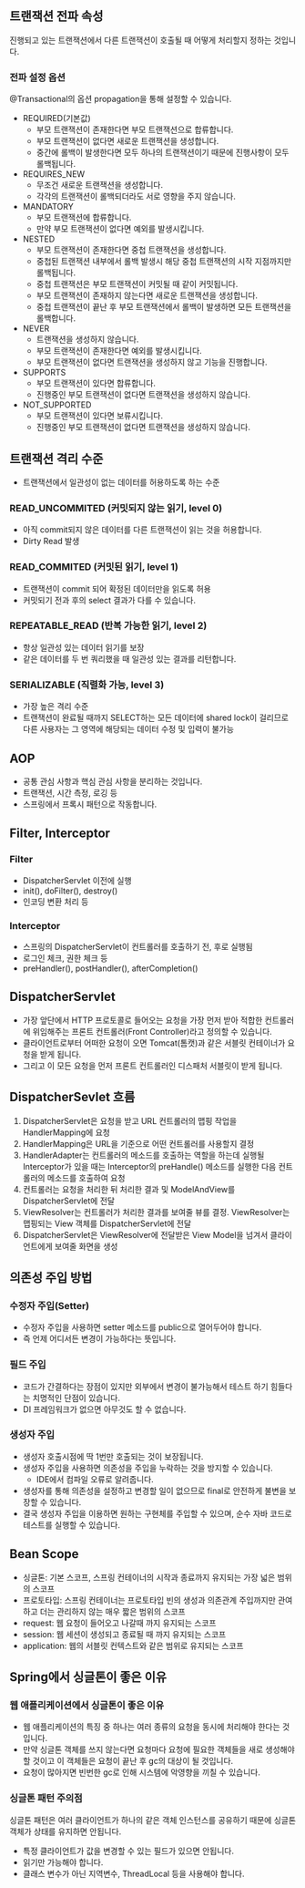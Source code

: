 ## 트랜잭션 전파 속성
진행되고 있는 트랜잭션에서 다른 트랜잭션이 호출될 때 어떻게 처리할지 정하는 것입니다.

### 전파 설정 옵션
\@Transactional의 옵션 propagation을 통해 설정할 수 있습니다.
* REQUIRED(기본값)
  * 부모 트랜잭션이 존재한다면 부모 트랜잭션으로 합류합니다.
  * 부모 트랜잭션이 없다면 새로운 트랜잭션을 생성합니다.
  * 중간에 롤백이 발생한다면 모두 하나의 트랜잭션이기 때문에 진행사항이 모두 롤백됩니다.
* REQUIRES_NEW
  * 무조건 새로운 트랜잭션을 생성합니다.
  * 각각의 트랜잭션이 롤백되더라도 서로 영향을 주지 않습니다.
* MANDATORY
  * 부모 트랜잭션에 합류합니다.
  * 만약 부모 트랜잭션이 없다면 예외를 발생시킵니다.
* NESTED
  * 부모 트랜잭션이 존재한다면 중첩 트랜잭션을 생성합니다.
  * 중첩된 트랜잭션 내부에서 롤백 발생시 해당 중첩 트랜잭션의 시작 지점까지만 롤백됩니다.
  * 중첩 트랜잭션은 부모 트랜잭션이 커밋될 때 같이 커밋됩니다.
  * 부모 트랜잭션이 존재하지 않는다면 새로운 트랜잭션을 생성합니다.
  * 중첩 트랜잭션이 끝난 후 부모 트랜잭션에서 롤백이 발생하면 모든 트랜잭션을 롤백합니다.
* NEVER
  * 트랜잭션을 생성하지 않습니다.
  * 부모 트랜잭션이 존재한다면 예외를 발생시킵니다.
  * 부모 트랜잭션이 없다면 트랜잭션을 생성하지 않고 기능을 진행합니다.
* SUPPORTS
  * 부모 트랜잭션이 있다면 합류합니다.
  * 진행중인 부모 트랜잭션이 없다면 트랜잭션을 생성하지 않습니다.
* NOT_SUPPORTED
  * 부모 트랜잭션이 있다면 보류시킵니다.
  * 진행중인 부모 트랜잭션이 없다면 트랜잭션을 생성하지 않습니다.

## 트랜잭션 격리 수준
* 트랜잭션에서 일관성이 없는 데이터를 허용하도록 하는 수준

### READ_UNCOMMITED (커밋되지 않는 읽기, level 0)
* 아직 commit되지 않은 데이터를 다른 트랜잭션이 읽는 것을 허용합니다.
* Dirty Read 발생

### READ_COMMITED (커밋된 읽기, level 1)
* 트랜잭션이 commit 되어 확정된 데이터만을 읽도록 허용
* 커밋되기 전과 후의 select 결과가 다를 수 있습니다.

### REPEATABLE_READ (반복 가능한 읽기, level 2)
* 항상 일관성 있는 데이터 읽기를 보장
* 같은 데이터를 두 번 쿼리했을 때 일관성 있는 결과를 리턴합니다.

### SERIALIZABLE (직렬화 가능, level 3)
* 가장 높은 격리 수준
* 트랜잭션이 완료될 때까지 SELECT하는 모든 데이터에 shared lock이 걸리므로 다른 사용자는 그 영역에 해당되는 데이터 수정 및 입력이 불가능

## AOP
* 공통 관심 사항과 핵심 관심 사항을 분리하는 것입니다.
* 트랜잭션, 시간 측정, 로깅 등
* 스프링에서 프록시 패턴으로 작동합니다.

## Filter, Interceptor
### Filter
* DispatcherServlet 이전에 실행
* init(), doFilter(), destroy()
* 인코딩 변환 처리 등

### Interceptor
* 스프링의 DispatcherServlet이 컨트롤러를 호출하기 전, 후로 실행됨
* 로그인 체크, 권한 체크 등
* preHandler(), postHandler(), afterCompletion()

## DispatcherServlet
* 가장 앞단에서 HTTP 프로토콜로 들어오는 요청을 가장 먼저 받아 적합한 컨트롤러에 위임해주는 프론트 컨트롤러(Front Controller)라고 정의할 수 있습니다.
* 클라이언트로부터 어떠한 요청이 오면 Tomcat(톰캣)과 같은 서블릿 컨테이너가 요청을 받게 됩니다.
* 그리고 이 모든 요청을 먼저 프론트 컨트롤러인 디스패처 서블릿이 받게 됩니다.

## DispatcherSevlet 흐름
1. DispatcherServlet은 요청을 받고 URL 컨트롤러의 맵핑 작업을 HandlerMapping에 요청
2. HandlerMapping은 URL을 기준으로 어떤 컨트롤러를 사용할지 결정
3. HandlerAdapter는 컨트롤러의 메소드를 호출하는 역할을 하는데 실행될 Interceptor가 있을 때는 Interceptor의 preHandle() 메소드를 실행한 다음 컨트롤러의 메소드를 호출하여 요청
4. 컨트롤러는 요청을 처리한 뒤 처리한 결과 및 ModelAndView를 DispatcherServlet에 전달
5. ViewResolver는 컨트롤러가 처리한 결과를 보여줄 뷰를 결정. ViewResolver는 맵핑되는 View 객체를 DispatcherServlet에 전달
6. DispatcherServlet은 ViewResolver에 전달받은 View Model을 넘겨서 클라이언트에게 보여줄 화면을 생성

## 의존성 주입 방법
### 수정자 주입(Setter)
* 수정자 주입을 사용하면 setter 메소드를 public으로 열어두어야 합니다.
* 즉 언제 어디서든 변경이 가능하다는 뜻입니다.

### 필드 주입
* 코드가 간결하다는 장점이 있지만 외부에서 변경이 불가능해서 테스트 하기 힘들다는 치명적인 단점이 있습니다.
* DI 프레임워크가 없으면 아무것도 할 수 없습니다.

### 생성자 주입
* 생성자 호출시점에 딱 1번만 호출되는 것이 보장됩니다.
* 생성자 주입을 사용하면 의존성을 주입을 누락하는 것을 방지할 수 있습니다.
  * IDE에서 컴파일 오류로 알려줍니다.
* 생성자를 통해 의존성을 설정하고 변경할 일이 없으므로 final로 안전하게 불변을 보장할 수 있습니다.
* 결국 생성자 주입을 이용하면 원하는 구현체를 주입할 수 있으며, 순수 자바 코드로 테스트를 실행할 수 있습니다.

## Bean Scope
* 싱글톤: 기본 스코프, 스프링 컨테이너의 시작과 종료까지 유지되는 가장 넓은 범위의 스코프
* 프로토타입: 스프링 컨테이너는 프로토타입 빈의 생성과 의존관계 주입까지만 관여하고 더는 관리하지 않는 매우 짧은 범위의 스코프
* request: 웹 요청이 들어오고 나갈때 까지 유지되는 스코프
* session: 웹 세션이 생성되고 종료될 때 까지 유지되는 스코프
* application: 웹의 서블릿 컨텍스트와 같은 범위로 유지되는 스코프

## Spring에서 싱글톤이 좋은 이유
### 웹 애플리케이션에서 싱글톤이 좋은 이유
* 웹 애플리케이션의 특징 중 하나는 여러 종류의 요청을 동시에 처리해야 한다는 것입니다.
* 만약 싱글톤 객체를 쓰지 않는다면 요청마다 요청에 필요한 객체들을 새로 생성해야 할 것이고 이 객체들은 요청이 끝난 후 gc의 대상이 될 것입니다.
* 요청이 많아지면 빈번한 gc로 인해 시스템에 악영향을 끼칠 수 있습니다.

### 싱글톤 패턴 주의점
싱글톤 패턴은 여러 클라이언트가 하나의 같은 객체 인스턴스를 공유하기 때문에 싱글톤 객체가 상태를 유지하면 안됩니다.
* 특정 클라이언트가 값을 변경할 수 있는 필드가 있으면 안됩니다.
* 읽기만 가능해야 합니다.
* 클래스 변수가 아닌 지역변수, ThreadLocal 등을 사용해야 합니다.